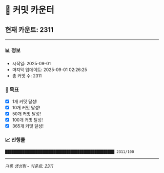 # 🔢 커밋 카운터

## 현재 카운트: 2311

---

### 📊 정보
- 시작일: 2025-09-01
- 마지막 업데이트: 2025-09-01 02:26:25
- 총 커밋 수: 2311

### 🎯 목표
- [x] 1개 커밋 달성!
- [x] 10개 커밋 달성!
- [x] 50개 커밋 달성!
- [x] 100개 커밋 달성!
- [x] 365개 커밋 달성!

### 📈 진행률
```
██████████████████████████████████████████████████ 2311/100
```

---
*자동 생성됨 - 카운트: 2311*
